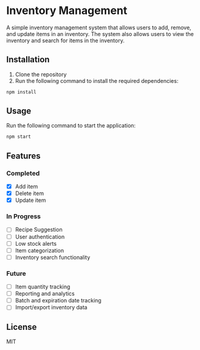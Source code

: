 # Inventory Management

A simple inventory management system that allows users to add, remove, and update items in an inventory. The system also allows users to view the inventory and search for items in the inventory.

## Installation

1. Clone the repository
2. Run the following command to install the required dependencies:

```bash
npm install
```

## Usage

Run the following command to start the application:

```bash
npm start
```

## Features

### Completed

- [x] Add item
- [x] Delete item
- [x] Update item

### In Progress

- [ ] Recipe Suggestion
- [ ] User authentication
- [ ] Low stock alerts
- [ ] Item categorization
- [ ] Inventory search functionality

### Future

- [ ] Item quantity tracking
- [ ] Reporting and analytics
- [ ] Batch and expiration date tracking
- [ ] Import/export inventory data

## License

MIT
